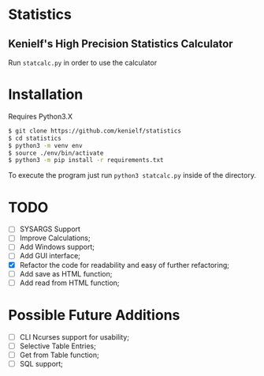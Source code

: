 # Statistics
## Kenielf's High Precision Statistics Calculator
Run `statcalc.py` in order to use the calculator

# Installation
Requires Python3.X
```bash
$ git clone https://github.com/kenielf/statistics
$ cd statistics
$ python3 -m venv env
$ source ./env/bin/activate
$ python3 -m pip install -r requirements.txt
```
To execute the program just run `python3 statcalc.py` inside of the directory.

# TODO
 - [ ] SYSARGS Support
 - [ ] Improve Calculations;
 - [ ] Add Windows support;
 - [ ] Add GUI interface;
 - [X] Refactor the code for readability and easy of further refactoring;
 - [ ] Add save as HTML function;
 - [ ] Add read from HTML function;

# Possible Future Additions
 - [ ] CLI Ncurses support for usability;
 - [ ] Selective Table Entries;
 - [ ] Get from Table function;
 - [ ] SQL support;
